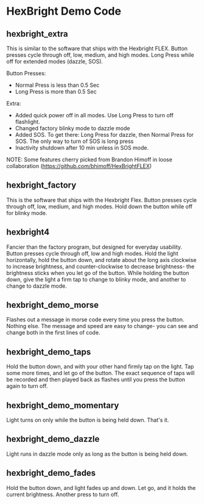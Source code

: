 HexBright Demo Code 
=======================

hexbright_extra
-----------------
This is similar to the software that ships with the Hexbright FLEX.  Button presses cycle
through off, low, medium, and high modes.  Long Press while off for extended modes (dazzle, SOS).

Button Presses:
* Normal Press is less than 0.5 Sec
* Long Press is more than 0.5 Sec

Extra:
* Added quick power off in all modes. Use Long Press to turn off flashlight.
* Changed factory blinky mode to dazzle mode
* Added SOS. To get there: Long Press for dazzle, then Normal Press for SOS. The only way to turn of SOS is long press
* Inactivity shutdown after 10 min unless in SOS mode.

NOTE: Some features cherry picked from Brandon Himoff in loose collaboration (https://github.com/bhimoff/HexBrightFLEX)

hexbright_factory
-----------------
This is the software that ships with the Hexbright Flex.  Button presses cycle
through off, low, medium, and high modes.  Hold down the button while off for 
blinky mode.

hexbright4
---------------------
Fancier than the factory program, but designed for everyday usability.  Button
presses cycle through off, low and high modes.  Hold the light horizontally,
hold the button down, and rotate about the long axis clockwise to increase
brightness, and counter-clockwise to decrease brightness- the brightness sticks
when you let go of the button.  While holding the button down, give the light a
firm tap to change to blinky mode, and another to change to dazzle mode.

hexbright_demo_morse
--------------------
Flashes out a message in morse code every time you press the button.  Nothing 
else.  The message and speed are easy to change- you can see and change both 
in the first lines of code.

hexbright_demo_taps
-------------------
Hold the button down, and with your other hand firmly tap on the light.  Tap
some more times, and let go of the button.  The exact sequence of taps will
be recorded and then played back as flashes until you press the button again
to turn off.

hexbright_demo_momentary
------------------------  
Light turns on only while the button is being held down.  That's it.

hexbright_demo_dazzle
---------------------
Light runs in dazzle mode only as long as the button is being held down.

hexbright_demo_fades
--------------------  
Hold the button down, and light fades up and down.  Let go, and it holds the 
current brightness.  Another press to turn off.
